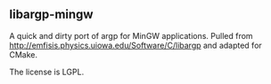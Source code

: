 libargp-mingw
------

A quick and dirty port of argp for MinGW applications. Pulled from
http://emfisis.physics.uiowa.edu/Software/C/libargp and adapted for
CMake.

The license is LGPL.